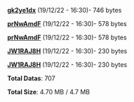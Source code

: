 [**gk2ye1dx**](/data/gk2ye1dx.txt) (19/12/22 - 16:30)- 746 bytes

[**prNwAmdF**](/data/prNwAmdF.txt) (19/12/22 - 16:30)- 578 bytes

[**prNwAmdF**](/data/prNwAmdF.txt) (19/12/22 - 16:30)- 578 bytes

[**JW1RAJ8H**](/data/JW1RAJ8H.txt) (19/12/22 - 16:30)- 230 bytes

[**JW1RAJ8H**](/data/JW1RAJ8H.txt) (19/12/22 - 16:30)- 230 bytes

**Total Datas**: 707

**Total Size**: 4.70 MB / 4.7 MB